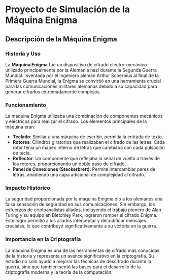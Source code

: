 # Proyecto de Simulación de la Máquina Enigma

## Descripción de la Máquina Enigma

### Historia y Uso

La **Máquina Enigma** fue un dispositivo de cifrado electro-mecánico utilizado principalmente por la Alemania nazi durante la Segunda Guerra Mundial. Inventada por el ingeniero alemán Arthur Scherbius al final de la Primera Guerra Mundial, la Enigma se convirtió en una herramienta crucial para las comunicaciones militares alemanas debido a su capacidad para generar cifrados extremadamente complejos.

### Funcionamiento

La máquina Enigma utilizaba una combinación de componentes mecánicos y eléctricos para realizar el cifrado. Los elementos principales de la máquina eran:

- **Teclado**: Similar a una máquina de escribir, permitía la entrada de texto.
- **Rotores**: Cilindros giratorios que realizaban el cifrado de las letras. Cada rotor tenía un mapeo interno de letras que cambiaba con cada pulsación de tecla.
- **Reflector**: Un componente que reflejaba la señal de vuelta a través de los rotores, proporcionando un doble paso de cifrado.
- **Panel de Conexiones (Steckerbrett)**: Permite intercambiar pares de letras, añadiendo una capa adicional de complejidad al cifrado.

### Impacto Histórico

La seguridad proporcionada por la máquina Enigma dio a los alemanes una falsa sensación de seguridad en sus comunicaciones. Sin embargo, los esfuerzos de criptoanalistas aliados, incluyendo el trabajo pionero de Alan Turing y su equipo en Bletchley Park, lograron romper el cifrado Enigma. Este logro permitió a los aliados interceptar y decodificar mensajes cruciales, lo que contribuyó significativamente a su victoria en la guerra.

### Importancia en la Criptografía

La máquina Enigma es una de las herramientas de cifrado más conocidas de la historia y representa un avance significativo en la criptografía. Su estudio no solo ayudó a mejorar las técnicas de descifrado durante la guerra, sino que también sentó las bases para el desarrollo de la criptografía moderna y la teoría de la computación.
